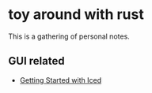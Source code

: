 # toy around with rust

This is a gathering of personal notes.

## GUI related

+ [Getting Started with Iced](./iced/Getting%20Started%20with%20Iced.md)
